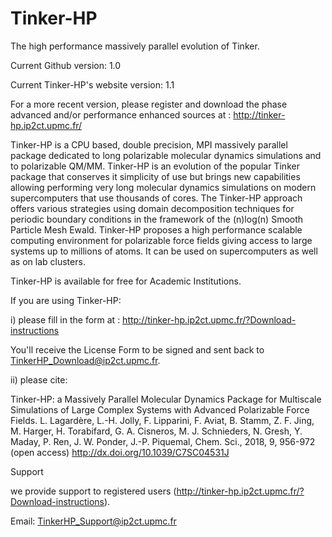 # Tinker-HP
The high performance massively parallel evolution of Tinker.

Current Github version: 1.0

Current Tinker-HP's website version: 1.1

For a more recent version, please register and download the phase advanced and/or performance enhanced sources at :
http://tinker-hp.ip2ct.upmc.fr/




Tinker-HP is a CPU based, double precision, MPI massively parallel package dedicated to long polarizable molecular dynamics simulations and to polarizable QM/MM. Tinker-HP is an evolution of the popular Tinker package that conserves it simplicity of use but brings new 
capabilities allowing performing very long molecular dynamics simulations on modern supercomputers that use thousands of cores. 
The Tinker-HP approach offers various strategies using domain decomposition techniques for periodic boundary conditions in the 
framework of the (n)log(n) Smooth Particle Mesh Ewald.  Tinker-HP proposes a high performance scalable computing environment for 
polarizable force fields giving access to large systems up to millions of atoms. It can be used on supercomputers as well as on lab clusters.

Tinker-HP is available for free for Academic Institutions. 

If you are using Tinker-HP:

i) please fill in the form at :
http://tinker-hp.ip2ct.upmc.fr/?Download-instructions

You'll receive the License Form to be signed and sent back to TinkerHP_Download@ip2ct.upmc.fr.

ii) please cite:

Tinker-HP: a Massively Parallel Molecular Dynamics Package for Multiscale Simulations of Large Complex Systems 
with Advanced Polarizable Force Fields. 
L. Lagardère, L.-H. Jolly, F. Lipparini, F. Aviat, B. Stamm, Z. F. Jing, M. Harger, H. Torabifard, G. A. Cisneros, 
M. J. Schnieders, N. Gresh, Y. Maday, P. Ren, J. W. Ponder, J.-P. Piquemal, Chem. Sci., 2018, 9, 956-972 (open access)
http://dx.doi.org/10.1039/C7SC04531J

Support

we provide support to registered users (http://tinker-hp.ip2ct.upmc.fr/?Download-instructions).

Email: TinkerHP_Support@ip2ct.upmc.fr
